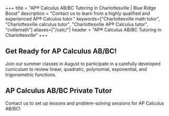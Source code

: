 +++
title = "AP&reg; Calculus AB/BC Tutoring in Charlottesville | Blue Ridge Boost"
description = "Contact us to learn from a highly qualified and experienced AP&reg; Calculus tutor."
keywords=["Charlottesville math tutor", "Charlottesville calculus tutor", "Charlottesville AP&reg; Calculus tutor", "cvillemath"]
aliases=["/calc/"]
header = "AP&reg; Calculus AB/BC Tutoring in Charlottesville"
+++

<h2> Get Ready for AP Calculus AB/BC! </h2>

Join our summer classes in August to participate in a carefully developed curriculum to review linear, quadratic, polynomial, exponential, and trigonometric functions.

<!-- <b>To secure your spot in one of our review sessions <a href="https://get-ready-for-the-next-school-year-with-math-reviews.cheddarup.com">signup here!</a></b> -->

<h2> AP Calculus AB/BC Private Tutor </h2>

Contact us to set up lessons and problem-solving sessions for AP Calculus AB/BC!



